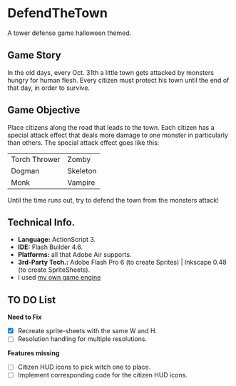 DefendTheTown
=============

A tower defense game halloween themed.

Game Story
----------

In the old days, every Oct. 31th a little town gets attacked by monsters hungry for human flesh. Every citizen must protect his town until the end of that day, in order to survive.

Game Objective
--------------

Place citizens along the road that leads to the town. Each citizen has a special attack effect that deals more damage to one monster in particularly than others. The special attack effect goes like this:

<table>
<tr>
<td> Torch Thrower </td>
<td> Zomby </td>
</tr>
<tr>
<td> Dogman </td>
<td> Skeleton </td>
</tr>
<tr>
<td> Monk </td>
<td> Vampire </td>
</tr>
</table>

Until the time runs out, try to defend the town from the monsters attack!

Technical Info.
---------------

- <b>Language:</b> ActionScript 3.
- <b>IDE:</b> Flash Builder 4.6.
- <b>Platforms:</b> all that Adobe Air supports.
- <b>3rd-Party Tech.:</b> Adobe Flash Pro 6 (to create Sprites) | Inkscape 0.48 (to create SpriteSheets).
- I used [my own game engine](https://github.com/Xertz/MyFirstEngine)

TO DO List
----------

<b>Need to Fix</b>

- [x] Recreate sprite-sheets with the same W and H.
- [ ] Resolution handling for multiple resolutions.

<b>Features missing</b>

- [ ] Citizen HUD icons to pick witch one to place.
- [ ] Implement corresponding code for the citizen HUD icons.
